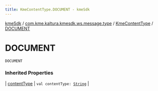 ```yaml
---
title: KmeContentType.DOCUMENT - kmeSdk
---
```


[kmeSdk](../../index.html) / [com.kme.kaltura.kmesdk.ws.message.type](../index.html) / [KmeContentType](index.html) / [DOCUMENT](./-d-o-c-u-m-e-n-t.html)

# DOCUMENT

`DOCUMENT`

### Inherited Properties

| [contentType](content-type.html) | `val contentType: `[`String`](https://kotlinlang.org/api/latest/jvm/stdlib/kotlin/-string/index.html) |


